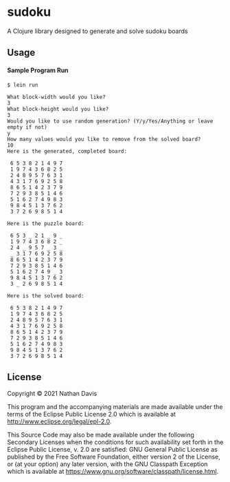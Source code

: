 # sudoku

A Clojure library designed to generate and solve sudoku boards

## Usage

#### Sample Program Run

```
$ lein run

What block-width would you like?
3
What block-height would you like?
3
Would you like to use random generation? (Y/y/Yes/Anything or leave empty if not)
y
How many values would you like to remove from the solved board?
10
Here is the generated, completed board:

 6 5 3 8 2 1 4 9 7 
 1 9 7 4 3 6 8 2 5 
 2 4 8 9 5 7 6 3 1 
 4 3 1 7 6 9 2 5 8 
 8 6 5 1 4 2 3 7 9 
 7 2 9 3 8 5 1 4 6 
 5 1 6 2 7 4 9 8 3 
 9 8 4 5 1 3 7 6 2 
 3 7 2 6 9 8 5 1 4

Here is the puzzle board:

 6 5 3 _ 2 1 _ 9 _ 
 1 9 7 4 3 6 8 2 _ 
 2 4 _ 9 5 7 _ 3 _ 
 _ 3 1 7 6 9 2 5 8 
 8 6 5 1 4 2 3 7 9 
 7 2 9 3 8 5 1 4 6 
 5 1 6 2 7 4 9 _ 3 
 9 8 4 5 1 3 7 6 2 
 3 _ 2 6 9 8 5 1 4

Here is the solved board:

 6 5 3 8 2 1 4 9 7 
 1 9 7 4 3 6 8 2 5 
 2 4 8 9 5 7 6 3 1 
 4 3 1 7 6 9 2 5 8 
 8 6 5 1 4 2 3 7 9 
 7 2 9 3 8 5 1 4 6 
 5 1 6 2 7 4 9 8 3 
 9 8 4 5 1 3 7 6 2 
 3 7 2 6 9 8 5 1 4
```

## License

Copyright © 2021 Nathan Davis

This program and the accompanying materials are made available under the
terms of the Eclipse Public License 2.0 which is available at
http://www.eclipse.org/legal/epl-2.0.

This Source Code may also be made available under the following Secondary
Licenses when the conditions for such availability set forth in the Eclipse
Public License, v. 2.0 are satisfied: GNU General Public License as published by
the Free Software Foundation, either version 2 of the License, or (at your
option) any later version, with the GNU Classpath Exception which is available
at https://www.gnu.org/software/classpath/license.html.

